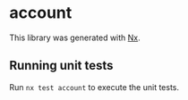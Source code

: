 # account

This library was generated with [Nx](https://nx.dev).

## Running unit tests

Run `nx test account` to execute the unit tests.
